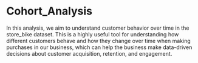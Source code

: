 # Cohort_Analysis
In this analysis, we aim to understand customer behavior over time in the store_bike dataset. This is a highly useful tool for understanding how different customers behave and how they change over time when making purchases in our business, which can help the business make data-driven decisions about customer acquisition, retention, and engagement.
